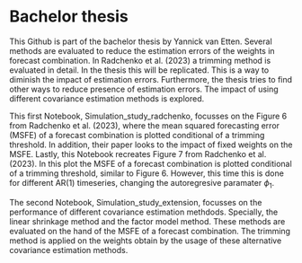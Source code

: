 # Bachelor thesis
This Github is part of the bachelor thesis by Yannick van Etten. 
Several methods are evaluated to reduce the estimation errors of the weights in forecast combination. In Radchenko et al. (2023) a trimming method is evaluated in detail. 
In the thesis this will be replicated. This is a way to diminish the impact of estimation errors. Furthermore, the thesis tries to find other ways to reduce presence of 
estimation errors. The impact of using different covariance estimation methods is explored.

This first Notebook, Simulation_study_radchenko, focusses on the Figure 6 from Radchenko et al. (2023), where the mean squared forecasting error (MSFE) 
of a forecast combination is plotted conditional of a trimming threshold. In addition, their paper looks to the impact of fixed weights on the MSFE. Lastly, 
this Notebook recreates Figure 7 from Radchenko et al. (2023). In this plot the MSFE of a forecast combination is plotted conditional of a trimming threshold, 
similar to Figure 6. However, this time this is done for different AR(1) timeseries, changing the autoregresive paramater $\phi_1$. 

The second Notebook, Simulation_study_extension, focusses on the performance of different covariance estimation methdods. Specially, the linear shrinkage method and the 
factor model method. These methods are evaluated on the hand of the MSFE of a forecast combination. The trimming method is applied on the weights obtain by the usage of 
these alternative covariance estimation methods.

